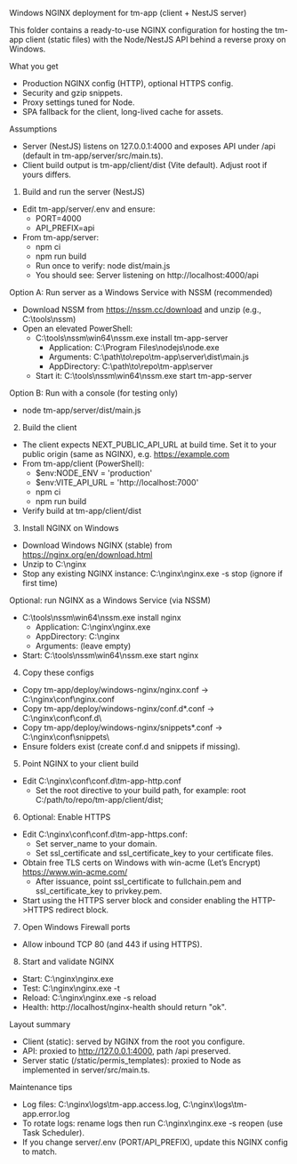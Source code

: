 Windows NGINX deployment for tm-app (client + NestJS server)

This folder contains a ready-to-use NGINX configuration for hosting the tm-app client (static files) with the Node/NestJS API behind a reverse proxy on Windows.

What you get
- Production NGINX config (HTTP), optional HTTPS config.
- Security and gzip snippets.
- Proxy settings tuned for Node.
- SPA fallback for the client, long-lived cache for assets.

Assumptions
- Server (NestJS) listens on 127.0.0.1:4000 and exposes API under /api (default in tm-app/server/src/main.ts).
- Client build output is tm-app/client/dist (Vite default). Adjust root if yours differs.

1) Build and run the server (NestJS)
- Edit tm-app/server/.env and ensure:
  - PORT=4000
  - API_PREFIX=api
- From tm-app/server:
  - npm ci
  - npm run build
  - Run once to verify: node dist/main.js
  - You should see: Server listening on http://localhost:4000/api

Option A: Run server as a Windows Service with NSSM (recommended)
- Download NSSM from https://nssm.cc/download and unzip (e.g., C:\tools\nssm)
- Open an elevated PowerShell:
  - C:\tools\nssm\win64\nssm.exe install tm-app-server
    - Application: C:\Program Files\nodejs\node.exe
    - Arguments:   C:\path\to\repo\tm-app\server\dist\main.js
    - AppDirectory: C:\path\to\repo\tm-app\server
  - Start it: C:\tools\nssm\win64\nssm.exe start tm-app-server

Option B: Run with a console (for testing only)
- node tm-app/server/dist/main.js

2) Build the client
- The client expects NEXT_PUBLIC_API_URL at build time. Set it to your public origin (same as NGINX), e.g. https://example.com
- From tm-app/client (PowerShell):
  - $env:NODE_ENV = 'production'
  - $env:VITE_API_URL = 'http://localhost:7000'
  - npm ci
  - npm run build
 - Verify build at tm-app/client/dist

3) Install NGINX on Windows
- Download Windows NGINX (stable) from https://nginx.org/en/download.html
- Unzip to C:\nginx
- Stop any existing NGINX instance: C:\nginx\nginx.exe -s stop (ignore if first time)

Optional: run NGINX as a Windows Service (via NSSM)
- C:\tools\nssm\win64\nssm.exe install nginx
  - Application: C:\nginx\nginx.exe
  - AppDirectory: C:\nginx
  - Arguments: (leave empty)
- Start: C:\tools\nssm\win64\nssm.exe start nginx

4) Copy these configs
- Copy tm-app/deploy/windows-nginx/nginx.conf            -> C:\nginx\conf\nginx.conf
- Copy tm-app/deploy/windows-nginx/conf.d\*.conf        -> C:\nginx\conf\conf.d\
- Copy tm-app/deploy/windows-nginx/snippets\*.conf      -> C:\nginx\conf\snippets\
- Ensure folders exist (create conf.d and snippets if missing).

5) Point NGINX to your client build
- Edit C:\nginx\conf\conf.d\tm-app-http.conf
  - Set the root directive to your build path, for example:
    root  C:/path/to/repo/tm-app/client/dist;

6) Optional: Enable HTTPS
- Edit C:\nginx\conf\conf.d\tm-app-https.conf:
  - Set server_name to your domain.
  - Set ssl_certificate and ssl_certificate_key to your certificate files.
- Obtain free TLS certs on Windows with win-acme (Let’s Encrypt) https://www.win-acme.com/
  - After issuance, point ssl_certificate to fullchain.pem and ssl_certificate_key to privkey.pem.
- Start using the HTTPS server block and consider enabling the HTTP->HTTPS redirect block.

7) Open Windows Firewall ports
- Allow inbound TCP 80 (and 443 if using HTTPS).

8) Start and validate NGINX
- Start:  C:\nginx\nginx.exe
- Test:   C:\nginx\nginx.exe -t
- Reload: C:\nginx\nginx.exe -s reload
- Health: http://localhost/nginx-health should return "ok".

Layout summary
- Client (static): served by NGINX from the root you configure.
- API: proxied to http://127.0.0.1:4000, path /api preserved.
- Server static (/static/permis_templates): proxied to Node as implemented in server/src/main.ts.

Maintenance tips
- Log files: C:\nginx\logs\tm-app.access.log, C:\nginx\logs\tm-app.error.log
- To rotate logs: rename logs then run C:\nginx\nginx.exe -s reopen (use Task Scheduler).
- If you change server/.env (PORT/API_PREFIX), update this NGINX config to match.
